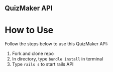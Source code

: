 ## QuizMaker API

# How to Use
Follow the steps below to use this QuizMaker API:
1. Fork and clone repo
2. In directory, type  `bundle install`  in terminal
3. Type  `rails s`  to start rails API
